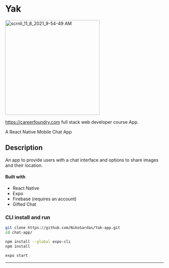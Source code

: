 # Yak

<img src="https://user-images.githubusercontent.com/89710667/142876943-b989af29-9e28-48ff-bc51-16d8f0d953dd.gif" alt="scrnli_11_8_2021_9-54-49 AM" style="width: 300px">

https://careerfoundry.com full stack web developer course App.

 
A React Native Mobile Chat App

## Description
An app to provide users with a chat interface and options to share images and their
location.

#### Built with
- React Native
- Expo
- Firebase (requires an account)
- Gifted Chat

### CLI install and run
```bash
git clone https://github.com/NikoSardas/Yak-app.git
cd chat-app/
```

```bash
npm install --global expo-cli
npm install
```

```bash
expo start
```
---
